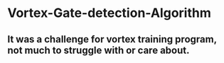 # Vortex-Gate-detection-Algorithm
## It was a challenge for vortex training program, not much to struggle with or care about.
